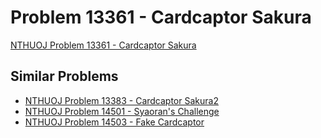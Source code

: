 # Problem 13361 - Cardcaptor Sakura
[NTHUOJ Problem 13361 - Cardcaptor Sakura](https://acm.cs.nthu.edu.tw/problem/13361/)

## Similar Problems
- [NTHUOJ Problem 13383 - Cardcaptor Sakura2](https://acm.cs.nthu.edu.tw/problem/13383/)
- [NTHUOJ Problem 14501 - Syaoran's Challenge](https://acm.cs.nthu.edu.tw/problem/14501/)
- [NTHUOJ Problem 14503 - Fake Cardcaptor](https://acm.cs.nthu.edu.tw/problem/14503/)
